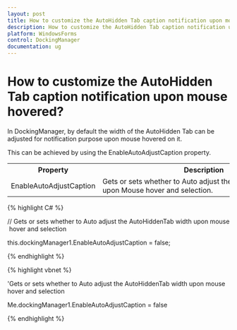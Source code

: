 ```yaml
---
layout: post
title: How to customize the AutoHidden Tab caption notification upon mouse hovered | WindowsForms | Syncfusion
description: How to customize the AutoHidden Tab caption notification upon mouse hovered
platform: WindowsForms
control: DockingManager
documentation: ug
---
```



# How to customize the AutoHidden Tab caption notification upon mouse hovered?

In DockingManager, by default the width of the AutoHidden Tab can be adjusted for notification purpose upon mouse hovered on it. 

This can be achieved by using the EnableAutoAdjustCaption property.



<table>
<tr>
<th>
Property</th><th>
Description</th></tr>
<tr>
<td>
EnableAutoAdjustCaption</td><td>
Gets or sets whether to Auto adjust the AutoHiddenTab width upon Mouse hover and selection.</td></tr>
</table>



{% highlight C# %}



// Gets or sets whether to Auto adjust the AutoHiddenTab width upon mouse hover and selection


this.dockingManager1.EnableAutoAdjustCaption = false;

{% endhighlight %}



{% highlight vbnet %}




'Gets or sets whether to Auto adjust the AutoHiddenTab width upon mouse hover and selection


Me.dockingManager1.EnableAutoAdjustCaption = false

{% endhighlight %}

